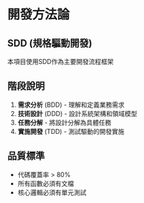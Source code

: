 # 開發方法論

## SDD (規格驅動開發)
本項目使用SDD作為主要開發流程框架

## 階段說明
1. **需求分析** (BDD) - 理解和定義業務需求
2. **技術設計** (DDD) - 設計系統架構和領域模型
3. **任務分解** - 將設計分解為具體任務
4. **實施開發** (TDD) - 測試驅動的開發實施

## 品質標準
- 代碼覆蓋率 > 80%
- 所有函數必須有文檔
- 核心邏輯必須有單元測試
